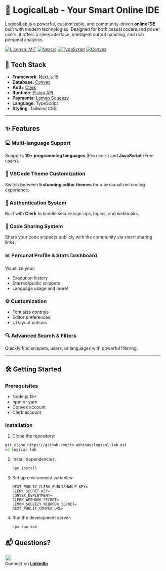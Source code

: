 # 🧠 LogicalLab - Your Smart Online IDE

LogicalLab is a powerful, customizable, and community-driven **online IDE** built with modern technologies. Designed for both casual coders and power users, it offers a sleek interface, intelligent output handling, and rich personal analytics.

[![License: MIT](https://img.shields.io/badge/License-MIT-yellow.svg)](https://opensource.org/licenses/MIT)
[![Next.js](https://img.shields.io/badge/Next.js-15-blue?logo=next.js)](https://nextjs.org/)
[![TypeScript](https://img.shields.io/badge/TypeScript-4.9+-blue?logo=typescript)](https://www.typescriptlang.org/)
[![Convex](https://img.shields.io/badge/Convex-Database-orange)](https://convex.dev/)

## 🚀 Tech Stack

- **Framework**: [Next.js 15](https://nextjs.org/)
- **Database**: [Convex](https://convex.dev/)
- **Auth**: [Clerk](https://clerk.dev/)
- **Runtime**: [Piston API](https://github.com/engineer-man/piston)
- **Payments**: [Lemon Squeezy](https://www.lemonsqueezy.com/)
- **Language**: TypeScript
- **Styling**: Tailwind CSS

---

## ✨ Features

### 💻 Multi-language Support
Supports **10+ programming languages** (Pro users) and **JavaScript** (Free users).

### 🎨 VSCode Theme Customization
Switch between **5 stunning editor themes** for a personalized coding experience.

### 🔐 Authentication System
Built with **Clerk** to handle secure sign-ups, logins, and webhooks.

### 🤝 Code Sharing System
Share your code snippets publicly with the community via smart sharing links.

### 📊 Personal Profile & Stats Dashboard
Visualize your:
- Execution history
- Starred/public snippets
- Language usage and more!

### ⚙️ Customization
- Font size controls
- Editor preferences
- UI layout options

### 🔍 Advanced Search & Filters
Quickly find snippets, users, or languages with powerful filtering.

---

## 🛠️ Getting Started

### Prerequisites
- Node.js 18+
- npm or yarn
- Convex account
- Clerk account

### Installation

1. Clone the repository:
```bash
git clone https://github.com/to-abhinav/logical-lab.git
cd logical-lab
```
2. Install dependencies:
   ```bash
   npm install
   ```
3. Set up environment variables:
   ```.env
   NEXT_PUBLIC_CLERK_PUBLISHABLE_KEY=
   CLERK_SECRET_KEY=
   CONVEX_DEPLOYMENT=
   CLERK_WEBHOOK_SECRET=
   LEMON_SQUEEZY_WEBHOOK_SECRET=
   NEXT_PUBLIC_CONVEX_URL=
   ```
4. Run the development server:
   ```bash
   npm run dev
   ```

## 📬 Questions?  
[<img src="https://cdn.jsdelivr.net/gh/devicons/devicon/icons/linkedin/linkedin-original.svg" alt="LinkedIn" width="20"/>](https://www.linkedin.com/in/to-abhinav/)  
Connect on [**LinkedIn**](https://www.linkedin.com/in/to-abhinav/)

